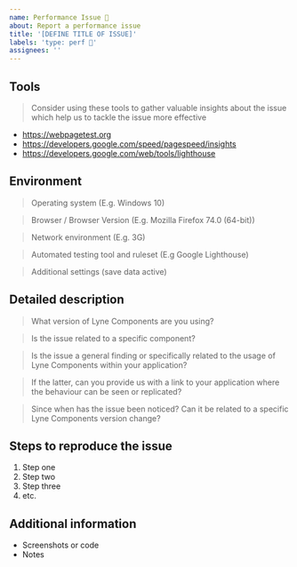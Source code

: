 ```yaml
---
name: Performance Issue 🚀
about: Report a performance issue
title: '[DEFINE TITLE OF ISSUE]'
labels: 'type: perf 🚀'
assignees: ''
---
```


<!-- Feel free to remove sections that aren't relevant.

## Title line template: [Title]: Brief description

-->

## Tools

> Consider using these tools to gather valuable insights about the issue which help us to tackle the issue more effective  
- https://webpagetest.org
- https://developers.google.com/speed/pagespeed/insights
- https://developers.google.com/web/tools/lighthouse

## Environment

> Operating system (E.g. Windows 10)

> Browser / Browser Version (E.g. Mozilla Firefox 74.0 (64-bit))

> Network environment (E.g. 3G)

> Automated testing tool and ruleset (E.g Google Lighthouse)

> Additional settings (save data active)

## Detailed description

> What version of Lyne Components are you using?

> Is the issue related to a specific component?

> Is the issue a general finding or specifically related to the usage of  
> Lyne Components within your application?

> If the latter, can you provide us with a link to your application where 
> the behaviour can be seen or replicated?

> Since when has the issue been noticed? Can it be related to a specific 
> Lyne Components version change?

## Steps to reproduce the issue

1. Step one
2. Step two
3. Step three
4. etc.

## Additional information

- Screenshots or code
- Notes
